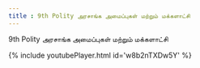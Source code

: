```yaml
---
title : 9th Polity அரசாங்க அமைப்புகள் மற்றும் மக்களாட்சி
---
```


9th Polity அரசாங்க அமைப்புகள் மற்றும் மக்களாட்சி



{% include youtubePlayer.html id='w8b2nTXDw5Y' %}
